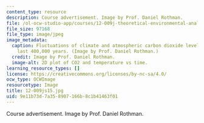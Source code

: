 ```yaml
---
content_type: resource
description: Course advertisement. Image by Prof. Daniel Rothman.
file: /ol-ocw-studio-app/courses/12-009j-theoretical-environmental-analysis-spring-2015/9e11b73d7a358907166b8c1b41463f01_12-009js15.jpg
file_size: 97168
file_type: image/jpeg
image_metadata:
  caption: Fluctuations of climate and atmospheric carbon dioxide levels over the
    last 400,000 years. (Image by Prof. Daniel Rothman.)
  credit: Image by Prof. Daniel Rothman.
  image-alt: 2D plot of CO2 and temperature vs time.
learning_resource_types: []
license: https://creativecommons.org/licenses/by-nc-sa/4.0/
ocw_type: OCWImage
resourcetype: Image
title: 12-009js15.jpg
uid: 9e11b73d-7a35-8907-166b-8c1b41463f01
---
```

Course advertisement. Image by Prof. Daniel Rothman.